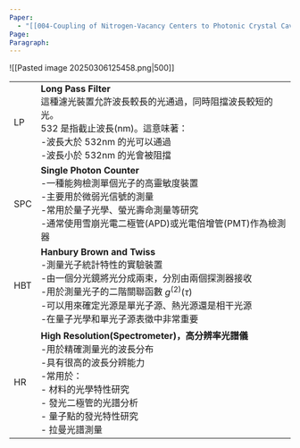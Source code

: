 ```yaml
---
Paper:
  - "[[004-Coupling of Nitrogen-Vacancy Centers to Photonic Crystal Cavities in Monocrystalline Diamond]]"
Page: 
Paragraph:
---
```

![[Pasted image 20250306125458.png|500]]

|     |                                                                                                                                                                |
| --- | -------------------------------------------------------------------------------------------------------------------------------------------------------------- |
| LP  | **Long Pass Filter**<br>這種濾光裝置允許波長較長的光通過，同時阻擋波長較短的光。<br>532 是指截止波長(nm)。這意味著：<br>-波長大於 532nm 的光可以通過<br>-波長小於 532nm 的光會被阻擋                                       |
| SPC | **Single Photon Counter**<br>-一種能夠檢測單個光子的高靈敏度裝置<br>-主要用於微弱光信號的測量<br>-常用於量子光學、螢光壽命測量等研究<br>-通常使用雪崩光電二極管(APD)或光電倍增管(PMT)作為檢測器                                    |
| HBT | **Hanbury Brown and Twiss**<br>-測量光子統計特性的實驗裝置<br>-由一個分光鏡將光分成兩束，分別由兩個探測器接收<br>-用於測量光子的二階關聯函數 $g^{(2)}(τ)$<br>-可以用來確定光源是單光子源、熱光源還是相干光源<br>-在量子光學和單光子源表徵中非常重要     |
| HR  | **High Resolution(Spectrometer)，高分辨率光譜儀**<br>-用於精確測量光的波長分布<br>-具有很高的波長分辨能力<br>-常用於：<br>    - 材料的光學特性研究<br>    - 發光二極管的光譜分析<br>    - 量子點的發光特性研究<br>    - 拉曼光譜測量 |
